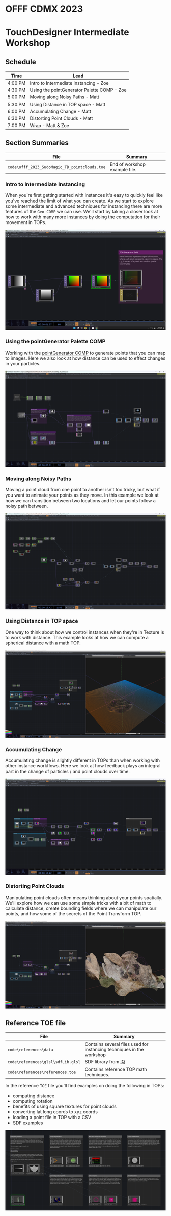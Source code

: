 # OFFF CDMX 2023 
# TouchDesigner Intermediate Workshop

## Schedule

| Time	| Lead|
| ---   | ---|
|4:00:PM	| Intro to Intermediate Instancing - Zoe|
|4:30:PM	| Using the pointGenerator Palette COMP - Zoe |
|5:00 PM	| Moving along Noisy Paths - Matt |
|5:30:PM	| Using Distance in TOP space - Matt |
|6:00 PM	| Accumulating Change - Matt |
|6:30:PM	| Distorting Point Clouds - Matt |
|7:00 PM	| Wrap - Matt & Zoe |



## Section Summaries

| File | Summary |
| ---  | ---|
| `code\offf_2023_SudoMagic_TD_pointclouds.toe` | End of workshop example file. |



### Intro to Intermediate Instancing

When you're first getting started with instances it's easy to quickly feel like you've reached the limit of what you can create. As we start to explore some intermediate and advanced techniques for instancing there are more features of the `Geo COMP` we can use. We'll start by taking a closer look at how to work with many more instances by doing the computation for their movement in TOPs.

![image](assets/imgs/instancing-from-tops.png)

### Using the pointGenerator Palette COMP

Working with the [pointGenerator COMP]  to generate points that you can map to images. Here we also look at how distance can be used to effect changes in your particles.

![image](assets/imgs/pointGenerator-COMP.png)

### Moving along Noisy Paths

Moving a point cloud from one point to another isn't too tricky, but what if you want to animate your points as they move. In this example we look at how we can transition between two locations and let our points follow a noisy path between.

![image](assets/imgs/noisy-transformation.png)

### Using Distance in TOP space

One way to think about how we control instances when they're in Texture is to work with distance. This example looks at how we can compute a spherical distance with a math TOP.

![image](assets/imgs/distruption-fields-01.png)

### Accumulating Change

Accumulating change is slightly different in TOPs than when working with other instance workflows. Here we look at how feedback plays an integral part in the change of particles / and point clouds over time.

![image](assets/imgs/accumulating-change.png)

### Distorting Point Clouds 

Manipulating point clouds often means thinking about your points spatially. We'll explore how we can use some simple tricks with a bit of math to calculate distance, create bounding fields where we can manipulate our points, and how some of the secrets of the Point Transform TOP. 

![image](assets/imgs/distruption-fields-02.png)

## Reference TOE file
| File                               | Summary                                                      |
| ---------------------------------- | ------------------------------------------------------------ |
| `code\references\data`             | Contains several files used for instancing techniques in the workshop |
| `code\references\glsl\sdfLib.glsl` | SDF library from [IQ]                                        |
| `code\references\references.toe`   | Contains reference TOP math techniques.                      |

In the reference `TOE` file you'll find examples on doing the following in TOPs:

* computing distance
* computing rotation
* benefits of using square textures for point clouds
* converting lat long coords to xyz coords
* loading a point file in TOP with a CSV
* SDF examples

![image](assets/imgs/reference-toe-screenshot1.png)


<!-- links -->
[IQ]:https://iquilezles.org/articles/distfunctions/
[pointGenerator COMP]:https://docs.derivative.ca/Palette:pointGenerator
